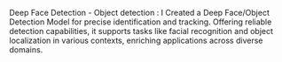  Deep Face Detection - Object detection :
 I Created a Deep Face/Object Detection Model for precise
 identification and tracking. Offering reliable detection capabilities,
 it supports tasks like facial recognition and object localization in
 various contexts, enriching applications across diverse domains.
